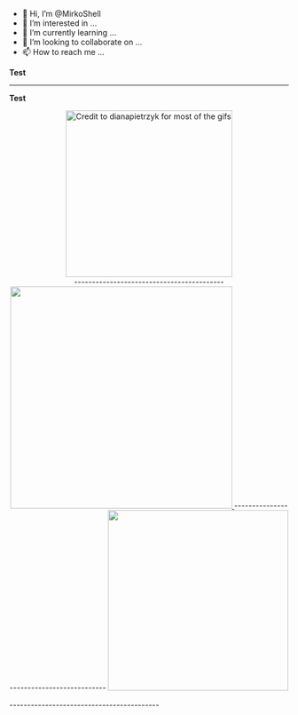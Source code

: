 - 👋 Hi, I’m @MirkoShell
- 👀 I’m interested in ...
- 🌱 I’m currently learning ...
- 💞️ I’m looking to collaborate on ...
- 📫 How to reach me ...

<!---
MirkoShell/MirkoShell is a ✨ special ✨ repository because its `README.md` (this file) appears on your GitHub profile.
You can click the Preview link to take a look at your changes.
--->
**Test**


------------------------------------------

**Test**


<p align="center" dir="auto">
<a href="https://federlechner.com" rel="nofollow">
<img src="https://camo.githubusercontent.com/62057f36363a521facf94b7a0c97f7094dbe51d9e495121f5a3c3d08cb024ddd/68747470733a2f2f6d65646961332e67697068792e636f6d2f6d656469612f6a3048424d766947796a334a4231347174422f67697068792e676966" width="300" title="Credit to dianapietrzyk for most of the gifs" data-animated-image="" data-canonical-src="https://federlechner.com/wp-content/uploads/2022/09/Pi-dockerps2.jpg" style="max-width: 100%;"> <br>
</a>
------------------------------------------
<a target="_blank" rel="noopener noreferrer nofollow" href="https://camo.githubusercontent.com/84dd01b08ad6f9b8a9f03872754909b0fb9deaa22ea2ddc9215872f1c75be6a4/68747470733a2f2f6769746875622d726561646d652d73746174732e76657263656c2e6170702f6170693f757365726e616d653d476964656f6e576f6c66652673686f775f69636f6e733d7472756526686964655f626f726465723d7472756526636f756e745f707269766174653d74727565267468656d653d746f6b796f6e6967687426696e636c7564655f616c6c5f636f6d6d6974733d74727565">
<img src="https://camo.githubusercontent.com/84dd01b08ad6f9b8a9f03872754909b0fb9deaa22ea2ddc9215872f1c75be6a4/68747470733a2f2f6769746875622d726561646d652d73746174732e76657263656c2e6170702f6170693f757365726e616d653d476964656f6e576f6c66652673686f775f69636f6e733d7472756526686964655f626f726465723d7472756526636f756e745f707269766174653d74727565267468656d653d746f6b796f6e6967687426696e636c7564655f616c6c5f636f6d6d6974733d74727565" width="400" data-canonical-src="https://github-readme-stats.vercel.app/api?username=MirkoShell&amp;show_icons=true&amp;hide_border=true&amp;count_private=true&amp;theme=tokyonight&amp;include_all_commits=true" style="max-width: 100%;">
</a>
------------------------------------------
<a target="_blank" rel="noopener noreferrer nofollow" href="https://camo.githubusercontent.com/33e196d6abd5cd5afaac5ed55ffc7bf0eb07863cee771c7c1123a1d7e1449c4c/68747470733a2f2f6769746875622d726561646d652d73746174732e76657263656c2e6170702f6170692f746f702d6c616e67732f3f757365726e616d653d476964656f6e576f6c6665266c61796f75743d636f6d70616374267468656d653d746f6b796f6e6967687426686964655f626f726465723d74727565">
<img src="https://camo.githubusercontent.com/33e196d6abd5cd5afaac5ed55ffc7bf0eb07863cee771c7c1123a1d7e1449c4c/68747470733a2f2f6769746875622d726561646d652d73746174732e76657263656c2e6170702f6170692f746f702d6c616e67732f3f757365726e616d653d476964656f6e576f6c6665266c61796f75743d636f6d70616374267468656d653d746f6b796f6e6967687426686964655f626f726465723d74727565" width="325" data-canonical-src="https://github-readme-stats.vercel.app/api/top-langs/?username=MirkoShell&amp;layout=compact&amp;theme=tokyonight&amp;hide_border=true" style="max-width: 100%;">
</a> 
<br>
</p>
------------------------------------------
